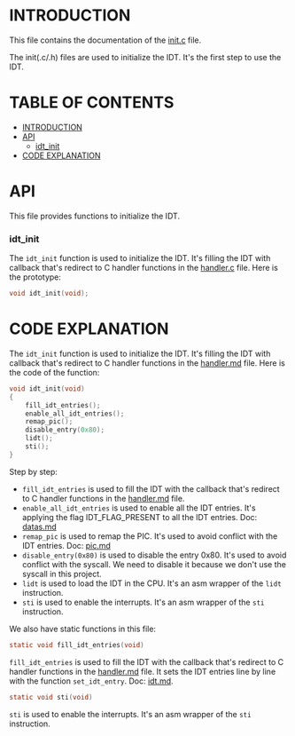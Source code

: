 # INTRODUCTION <a name="introduction"></a>

This file contains the documentation of the [init.c](../../../../src/drivers/idt/init.c) file.

The init(.c/.h) files are used to initialize the IDT. It's the first step to use the IDT.

# TABLE OF CONTENTS

- [INTRODUCTION](#introduction)
- [API](#api)
    - [idt_init](#idt_init)
- [CODE EXPLANATION](#code-explanation)

# API <a name="api"></a>

This file provides functions to initialize the IDT.

### idt_init <a name="#idt-init"></a>

The `idt_init` function is used to initialize the IDT. It's filling the IDT with callback that's redirect to C handler functions in the [handler.c](../../../../src/drivers/idt/handler.c) file.
Here is the prototype:
```c
void idt_init(void);
```

# CODE EXPLANATION <a name="code-explanation"></a>

The `idt_init` function is used to initialize the IDT. It's filling the IDT with callback that's redirect to C handler functions in the [handler.md](handler.md) file.
Here is the code of the function:
```c
void idt_init(void)
{
    fill_idt_entries();
    enable_all_idt_entries();
    remap_pic();
    disable_entry(0x80);
    lidt();
    sti();
}
```
Step by step:
- `fill_idt_entries` is used to fill the IDT with the callback that's redirect to C handler functions in the [handler.md](handler.md) file. 
- `enable_all_idt_entries` is used to enable all the IDT entries. It's applying the flag IDT_FLAG_PRESENT to all the IDT entries. Doc: [datas.md](datas.md)
- `remap_pic` is used to remap the PIC. It's used to avoid conflict with the IDT entries. Doc: [pic.md](../pic.md)
- `disable_entry(0x80)` is used to disable the entry 0x80. It's used to avoid conflict with the syscall. We need to disable it because we don't use the syscall in this project.
- `lidt` is used to load the IDT in the CPU. It's an asm wrapper of the `lidt` instruction.
- `sti` is used to enable the interrupts. It's an asm wrapper of the `sti` instruction.

We also have static functions in this file:

```c
static void fill_idt_entries(void)
```
`fill_idt_entries` is used to fill the IDT with the callback that's redirect to C handler functions in the [handler.md](handler.md) file. It sets the IDT entries line by line with the function `set_idt_entry`. Doc: [idt.md](idt.md).

```c
static void sti(void)
```
`sti` is used to enable the interrupts. It's an asm wrapper of the `sti` instruction.
